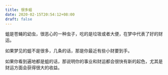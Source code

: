 ```yaml
---
title: 很多蛆
date: 2020-02-15T20:54:12+08:00
draft: false
---
```


蛆是苍蝇的幼虫，很恶心的一种虫子，吃的是垃圾或者大便，在梦中代表了好的财运。




如果梦见的蛆不是很多，几条的话，那是你最近有些小财要到手。




如果你看到遍地都是蛆的话，那说明你的事业和财运都会很快有新的起色，尤其是财运方面会获得很大的收益。

